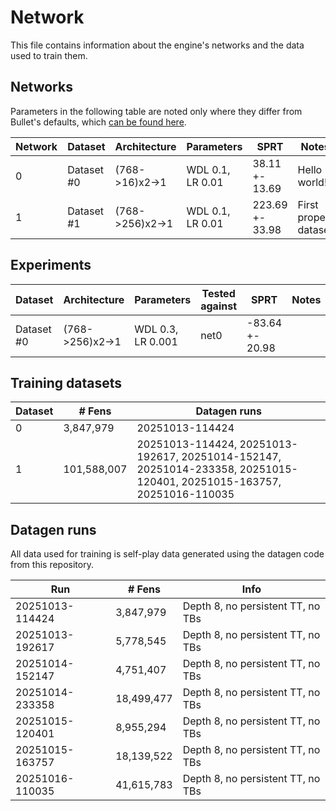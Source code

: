 # Network

This file contains information about the engine's networks and the data used to train them.

## Networks

Parameters in the following table are noted only where they differ from Bullet's defaults, which [can be found here](https://github.com/jgilchrist/bullet/blob/e1d5ced0916dbbc0c1e603e67542cbe99d2e05b7/src/main.rs).

| Network | Dataset    | Architecture       | Parameters         | SPRT            | Notes                |
| ------- | ---------- | ------------------ | ------------------ | --------------- | -------------------- |
| 0       | Dataset #0 | (768->16)x2->1     | WDL 0.1, LR 0.01   | 38.11 +- 13.69  | Hello world!         |
| 1       | Dataset #1 | (768->256)x2->1    | WDL 0.1, LR 0.01   | 223.69 +- 33.98 | First proper dataset |

## Experiments

| Dataset    | Architecture       | Parameters          | Tested against | SPRT            | Notes                |
| ---------- | ------------------ | ------------------  | -------------- | --------------- | -------------------- |
| Dataset #0 | (768->256)x2->1    | WDL 0.3, LR 0.001   | net0           | -83.64 +- 20.98 |                      |

## Training datasets

| Dataset | # Fens      | Datagen runs                                                                                                          |
| ------- | ----------- | --------------------------------------------------------------------------------------------------------------------- |
|       0 |   3,847,979 | 20251013-114424                                                                                                       |
|       1 | 101,588,007 | 20251013-114424, 20251013-192617, 20251014-152147, 20251014-233358, 20251015-120401, 20251015-163757, 20251016-110035 |

## Datagen runs

All data used for training is self-play data generated using the datagen code from this repository.

| Run             | # Fens     | Info                              |
| --------------- | ---------- | --------------------------------- |
| 20251013-114424 |  3,847,979 | Depth 8, no persistent TT, no TBs |
| 20251013-192617 |  5,778,545 | Depth 8, no persistent TT, no TBs |
| 20251014-152147 |  4,751,407 | Depth 8, no persistent TT, no TBs |
| 20251014-233358 | 18,499,477 | Depth 8, no persistent TT, no TBs |
| 20251015-120401 |  8,955,294 | Depth 8, no persistent TT, no TBs |
| 20251015-163757 | 18,139,522 | Depth 8, no persistent TT, no TBs |
| 20251016-110035 | 41,615,783 | Depth 8, no persistent TT, no TBs |

